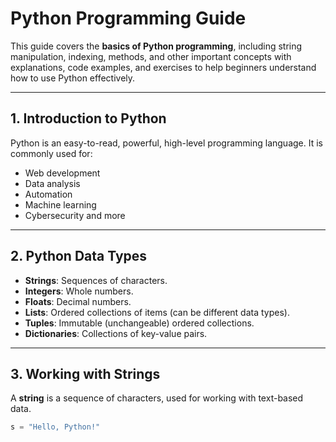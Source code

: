 # Python Programming Guide

This guide covers the **basics of Python programming**, including string manipulation, indexing, methods, and other important concepts with explanations, code examples, and exercises to help beginners understand how to use Python effectively.

---

## 1. Introduction to Python

Python is an easy-to-read, powerful, high-level programming language. It is commonly used for:
- Web development
- Data analysis
- Automation
- Machine learning
- Cybersecurity and more

---

## 2. Python Data Types

- **Strings**: Sequences of characters.
- **Integers**: Whole numbers.
- **Floats**: Decimal numbers.
- **Lists**: Ordered collections of items (can be different data types).
- **Tuples**: Immutable (unchangeable) ordered collections.
- **Dictionaries**: Collections of key-value pairs.
  
---

## 3. Working with Strings

A **string** is a sequence of characters, used for working with text-based data.

```python
s = "Hello, Python!"
